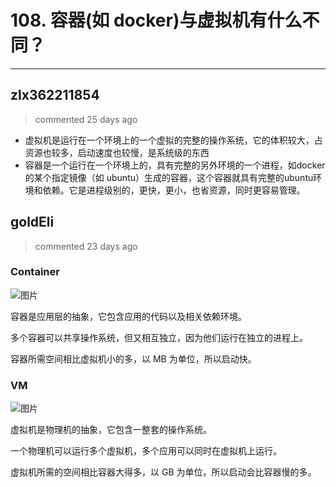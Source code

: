 
 # 108. 容器(如 docker)与虚拟机有什么不同？ 
  
 ***
## zlx362211854 
 > commented 25 days ago 

* 虚拟机是运行在一个环境上的一个虚拟的完整的操作系统，它的体积较大，占资源也较多，启动速度也较慢，是系统级的东西
* 容器是一个运行在一个环境上的，具有完整的另外环境的一个进程，如docker的某个指定镜像（如 ubuntu）生成的容器，这个容器就具有完整的ubuntu环境和依赖。它是进程级别的，更快，更小，也省资源，同时更容易管理。
## goldEli 
 > commented 23 days ago 

### Container

![图片](https://user-images.githubusercontent.com/18217162/71776006-7fa77d80-2fc4-11ea-80ed-b1ac8afa87a9.png)

容器是应用层的抽象，它包含应用的代码以及相关依赖环境。

多个容器可以共享操作系统，但又相互独立，因为他们运行在独立的进程上。

容器所需空间相比虚拟机小的多，以 MB 为单位，所以启动快。

### VM

![图片](https://user-images.githubusercontent.com/18217162/71776008-9221b700-2fc4-11ea-8ea2-2c8ae78c4043.png)

虚拟机是物理机的抽象，它包含一整套的操作系统。

一个物理机可以运行多个虚拟机，多个应用可以同时在虚拟机上运行。

虚拟机所需的空间相比容器大得多，以 GB 为单位，所以启动会比容器慢的多。

